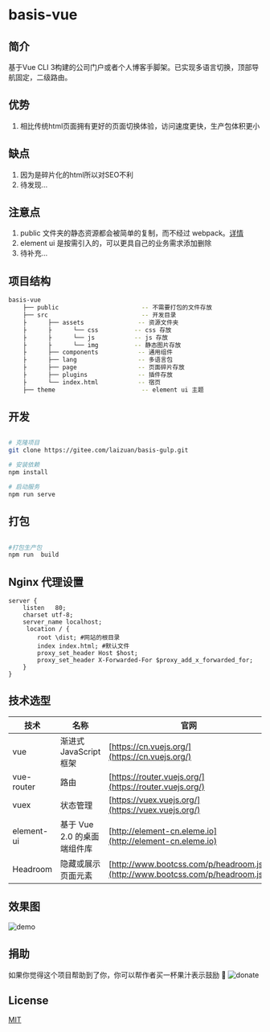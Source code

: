 # basis-vue

## 简介
基于Vue CLI 3构建的公司门户或者个人博客手脚架。已实现多语言切换，顶部导航固定，二级路由。

## 优势
1. 相比传统html页面拥有更好的页面切换体验，访问速度更快，生产包体积更小


## 缺点
1. 因为是碎片化的html所以对SEO不利
2. 待发现...

## 注意点
1. public 文件夹的静态资源都会被简单的复制，而不经过 webpack。[详情](https://cli.vuejs.org/zh/guide/html-and-static-assets.html#public-%E6%96%87%E4%BB%B6%E5%A4%B9)
2. element ui 是按需引入的，可以更具自己的业务需求添加删除
3. 待补充...

## 项目结构
```bash
basis-vue
    ├── public                       -- 不需要打包的文件存放
    ├── src                          -- 开发目录
    ├      ├── assets               -- 资源文件夹
    ├      ├      └── css          -- css 存放
    ├      ├      └── js           -- js 存放
    ├      ├      └── img          -- 静态图片存放
    ├      ├── components           -- 通用组件 
    ├      ├── lang                 -- 多语言包
    ├      ├── page                 -- 页面碎片存放
    ├      ├── plugins              -- 插件存放
    ├      └── index.html           -- 宿页
    ├── theme                        -- element ui 主题        
```

## 开发
```bash

# 克隆项目
git clone https://gitee.com/laizuan/basis-gulp.git

# 安装依赖
npm install

# 启动服务
npm run serve

```

## 打包

```bash

#打包生产包
npm run  build

```

## Nginx 代理设置

```text
server {
	listen   80;
    charset utf-8;        
    server_name localhost;
     location / {
        root \dist; #网站的根目录
        index index.html; #默认文件
        proxy_set_header Host $host;
        proxy_set_header X-Forwarded-For $proxy_add_x_forwarded_for;
    }
}
```

## 技术选型

技术 | 名称 | 官网
----|---------|------------
vue | 渐进式 JavaScript 框架 | [https://cn.vuejs.org/](https://cn.vuejs.org/)
vue-router | 路由  | [https://router.vuejs.org/](https://router.vuejs.org/)
vuex | 状态管理 | [https://vuex.vuejs.org/](https://vuex.vuejs.org/)
element-ui | 基于 Vue 2.0 的桌面端组件库 | [http://element-cn.eleme.io](http://element-cn.eleme.io)
Headroom | 隐藏或展示页面元素 | [http://www.bootcss.com/p/headroom.js/](http://www.bootcss.com/p/headroom.js/)

## 效果图
![demo](https://11-1252792348.cos.ap-guangzhou.myqcloud.com/basis-gulp.gif)

## 捐助

如果你觉得这个项目帮助到了你，你可以帮作者买一杯果汁表示鼓励 :tropical_drink:
![donate](https://11-1252792348.cos.ap-guangzhou.myqcloud.com/donation.jpg)


## License

[MIT](https://gitee.com/laizuan/basis-gulp/blob/master/LICENSE)